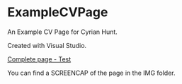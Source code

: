# ExampleCVPage
An Example CV Page for Cyrian Hunt.

Created with Visual Studio.

[Complete page - Test]()

You can find a SCREENCAP of the page in the IMG folder.
